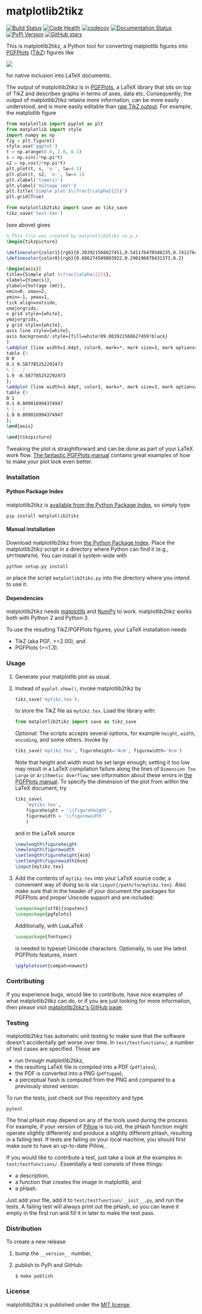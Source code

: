 # matplotlib2tikz

[![Build Status](https://travis-ci.org/nschloe/matplotlib2tikz.svg?branch=master)](https://travis-ci.org/nschloe/matplotlib2tikz)
[![Code Health](https://landscape.io/github/nschloe/matplotlib2tikz/master/landscape.png)](https://landscape.io/github/nschloe/matplotlib2tikz/master)
[![codecov](https://codecov.io/gh/nschloe/matplotlib2tikz/branch/master/graph/badge.svg)](https://codecov.io/gh/nschloe/matplotlib2tikz)
[![Documentation Status](https://readthedocs.org/projects/matplotlib2tikz/badge/?version=latest)](https://readthedocs.org/projects/matplotlib2tikz/?badge=latest)
[![PyPi Version](https://img.shields.io/pypi/v/matplotlib2tikz.svg)](https://pypi.python.org/pypi/matplotlib2tikz)
[![GitHub stars](https://img.shields.io/github/stars/nschloe/matplotlib2tikz.svg?style=social&label=Star&maxAge=2592000)](https://github.com/nschloe/matplotlib2tikz)

This is matplotlib2tikz, a Python tool for converting matplotlib figures into
[PGFPlots](https://www.ctan.org/pkg/pgfplots)
([TikZ](https://www.ctan.org/pkg/pgf)) figures like

![](https://nschloe.github.io/matplotlib2tikz/latex3.png)

for native inclusion into LaTeX documents.

The output of matplotlib2tikz is in
[PGFPlots](http://pgfplots.sourceforge.net/pgfplots.pdf), a LaTeX library that
sits on top of TikZ and describes graphs in terms of axes, data etc.
Consequently, the output of matplotlib2tikz retains more information, can be
more easily understood, and is more easily editable than [raw TikZ output](http://matplotlib.org/users/whats_new.html#pgf-tikz-backend).
For example, the matplotlib figure
```python
from matplotlib import pyplot as plt
from matplotlib import style
import numpy as np
fig = plt.figure()
style.use('ggplot')
t = np.arange(0.0, 2.0, 0.1)
s = np.sin(2*np.pi*t)
s2 = np.cos(2*np.pi*t)
plt.plot(t, s, 'o-', lw=4.1)
plt.plot(t, s2, 'o-', lw=4.1)
plt.xlabel('time(s)')
plt.ylabel('Voltage (mV)')
plt.title('Simple plot $\\frac{\\alpha}{2}$')
plt.grid(True)

from matplotlib2tikz import save as tikz_save
tikz_save('test.tex')
```
(see above) gives
```latex
% This file was created by matplotlib2tikz vx.y.z.
\begin{tikzpicture}

\definecolor{color1}{rgb}{0.203921568627451,0.541176470588235,0.741176470588235}
\definecolor{color0}{rgb}{0.886274509803922,0.290196078431373,0.2}

\begin{axis}[
title={Simple plot $\frac{\alpha}{2}$},
xlabel={time(s)},
ylabel={Voltage (mV)},
xmin=0, xmax=2,
ymin=-1, ymax=1,
tick align=outside,
xmajorgrids,
x grid style={white},
ymajorgrids,
y grid style={white},
axis line style={white},
axis background/.style={fill=white!89.803921568627459!black}
]
\addplot [line width=1.64pt, color0, mark=*, mark size=3, mark options={solid,draw=black}]
table {%
0 0
0.1 0.587785252292473
% [...]
1.9 -0.587785252292473
};
\addplot [line width=1.64pt, color1, mark=*, mark size=3, mark options={solid,draw=black}]
table {%
0 1
0.1 0.809016994374947
% [...]
1.9 0.809016994374947
};
\end{axis}

\end{tikzpicture}
```
Tweaking the plot is straightforward and can be done as part of your LaTeX
work flow.
[The fantastic PGFPlots manual](http://pgfplots.sourceforge.net/pgfplots.pdf)
contains great examples of how to make your plot look even better.

### Installation

#### Python Package Index

matplotlib2tikz is [available from the Python Package
Index](https://pypi.python.org/pypi/matplotlib2tikz/), so simply type
```
pip install matplotlib2tikz
```

#### Manual installation

Download matplotlib2tikz from
[the Python Package Index](https://pypi.python.org/pypi/matplotlib2tikz/).
Place the matplotlib2tikz script in a directory where Python can find it (e.g.,
`$PYTHONPATH`).  You can install it system-wide with
```
python setup.py install
```
or place the script `matplotlib2tikz.py` into the directory where you intend to
use it.

#### Dependencies

matplotlib2tikz needs [matplotlib](http://matplotlib.org/) and
[NumPy](http://www.numpy.org/) to work. matplotlib2tikz works both with
Python 2 and Python 3.

To use the resulting TikZ/PGFPlots figures, your LaTeX installation needs

  * TikZ (aka PGF, >=2.00), and
  * PGFPlots (>=1.3).


### Usage

1. Generate your matplotlib plot as usual.

2. Instead of `pyplot.show()`, invoke matplotlib2tikz by
    ```python
    tikz_save('mytikz.tex');
    ```
   to store the TikZ file as `mytikz.tex`. Load the library with:
    ```python
    from matplotlib2tikz import save as tikz_save
    ```
   _Optional:_
   The scripts accepts several options, for example `height`, `width`,
   `encoding`, and some others. Invoke by
    ```python
    tikz_save('mytikz.tex', figureheight='4cm', figurewidth='6cm')
    ```
   Note that height and width must be set large enough; setting it too low may
   result in a LaTeX compilation failure along the lines of `Dimension Too Large` or `Arithmetic Overflow`;
   see information about these errors in [the PGFPlots manual](http://pgfplots.sourceforge.net/pgfplots.pdf).
   To specify the dimension of the plot from within the LaTeX document, try
    ```python
    tikz_save(
        'mytikz.tex',
        figureheight = '\\figureheight',
        figurewidth = '\\figurewidth'
        )
    ```
    and in the LaTeX source
    ```latex
    \newlength\figureheight
    \newlength\figurewidth
    \setlength\figureheight{4cm}
    \setlength\figurewidth{6cm}
    \input{mytikz.tex}
    ```

3. Add the contents of `mytikz.tex` into your LaTeX source code; a convenient
   way of doing so is via `\input{/path/to/mytikz.tex}`. Also make sure that
   in the header of your document the packages for PGFPlots and proper Unicode
   support and are included:
    ```latex
    \usepackage[utf8]{inputenc}
    \usepackage{pgfplots}
    ```
   Additionally, with LuaLaTeX
    ```latex
    \usepackage{fontspec}
    ```
   is needed to typeset Unicode characters.
   Optionally, to use the latest PGFPlots features, insert
    ```latex
    \pgfplotsset{compat=newest}
    ```

### Contributing

If you experience bugs, would like to contribute, have nice examples of what
matplotlib2tikz can do, or if you are just looking for more information, then
please visit
[matplotlib2tikz's GitHub page](https://github.com/nschloe/matplotlib2tikz).


### Testing

matplotlib2tikz has automatic unit testing to make sure that the software
doesn't accidentally get worse over time. In `test/testfunctions/`, a number of
test cases are specified. Those are

 * run through matplotlib2tikz,
 * the resulting LaTeX file is compiled into a PDF (`pdflatex`),
 * the PDF is converted into a PNG (`pdftoppm`),
 * a perceptual hash is computed from the PNG and compared to a previously
   stored version.

To run the tests, just check out this repository and type
```
pytest
```

The final pHash may depend on any of the tools used during the process. For
example, if your version of [Pillow](https://pypi.python.org/pypi/Pillow/3.0.0)
is too old, the pHash function might operate slightly differently and produce a
slightly different pHash, resulting in a failing test. If tests are failing on
your local machine, you should first make sure to have an up-to-date Pillow, .

If you would like to contribute a test, just take a look at the examples in
`test/testfunctions/`. Essentially a test consists of three things:

  * a description,
  * a function that creates the image in matplotlib, and
  * a pHash.

Just add your file, add it to `test/testfunction/__init__.py`, and run the
tests. A failing test will always print out the pHash, so you can leave it
empty in the first run and fill it in later to make the test pass.

### Distribution

To create a new release

1. bump the `__version__` number,

2. publish to PyPi and GitHub:
    ```
    $ make publish
    ```

### License

matplotlib2tikz is published under the [MIT license](https://en.wikipedia.org/wiki/MIT_License).
